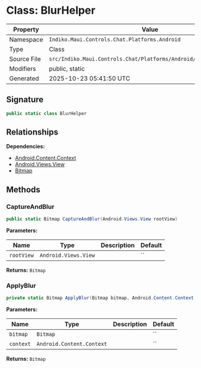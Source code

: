 # Class: BlurHelper

| Property | Value |
|----------|-------|
| Namespace | `Indiko.Maui.Controls.Chat.Platforms.Android` |
| Type | Class |
| Source File | `src/Indiko.Maui.Controls.Chat/Platforms/Android/BlurOverlayView.cs` |
| Modifiers | public, static |
| Generated | 2025-10-23 05:41:50 UTC |

## Signature

```csharp
public static class BlurHelper
```

## Relationships

**Dependencies:**
- [Android.Content.Context](Android.Content.Context.md)
- [Android.Views.View](Android.Views.View.md)
- [Bitmap](Bitmap.md)

## Methods

### CaptureAndBlur

```csharp
public static Bitmap CaptureAndBlur(Android.Views.View rootView)
```

**Parameters:**

| Name | Type | Description | Default |
|------|------|-------------|---------|
| `rootView` | `Android.Views.View` |  | `` |

**Returns:** `Bitmap`

### ApplyBlur

```csharp
private static Bitmap ApplyBlur(Bitmap bitmap, Android.Content.Context context)
```

**Parameters:**

| Name | Type | Description | Default |
|------|------|-------------|---------|
| `bitmap` | `Bitmap` |  | `` |
| `context` | `Android.Content.Context` |  | `` |

**Returns:** `Bitmap`

